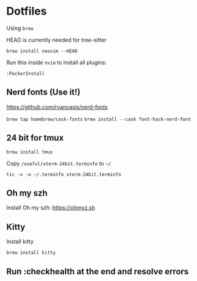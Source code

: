 # Dotfiles

Using `brew`

HEAD is currently needed for tree-sitter

`brew install neovim --HEAD`

Run this inside `nvim` to install all plugins:

`:PackerInstall`

## Nerd fonts (Use it!)

<https://github.com/ryanoasis/nerd-fonts>

`brew tap homebrew/cask-fonts`
`brew install --cask font-hack-nerd-font`

## 24 bit for tmux

`brew install tmux`

Copy `/useful/xterm-24bit.terminfo` to `~/`

`tic -x -o ~/.terminfo xterm-24bit.terminfo`

## Oh my szh

Install Oh my szh: <https://ohmyz.sh>

## Kitty

Install kitty

`brew install kitty`

## Run :checkhealth at the end and resolve errors
